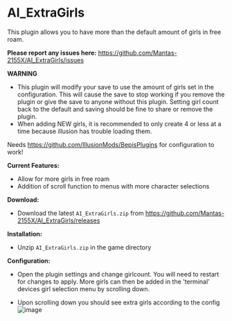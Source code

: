 # AI_ExtraGirls  
This plugin allows you to have more than the default amount of girls in free roam.

**Please report any issues here:** https://github.com/Mantas-2155X/AI_ExtraGirls/issues  

**WARNING**  
* This plugin will modify your save to use the amount of girls set in the configuration. This will cause the save to stop working if you remove the plugin or give the save to anyone without this plugin. Setting girl count back to the default and saving should be fine to share or remove the plugin.  
* When adding NEW girls, it is recommended to only create 4 or less at a time because illusion has trouble loading them.  

Needs https://github.com/IllusionMods/BepisPlugins for configuration to work!

**Current Features:**  
* Allow for more girls in free roam  
* Addition of scroll function to menus with more character selections  

**Download:**  
* Download the latest `AI_ExtraGirls.zip` from https://github.com/Mantas-2155X/AI_ExtraGirls/releases  

**Installation:**  
* Unzip `AI_ExtraGirls.zip` in the game directory  

**Configuration:**  
* Open the plugin settings and change girlcount. You will need to restart for changes to apply. More girls can then be added in the 'terminal' devices girl selection menu by scrolling down.  

* Upon scrolling down you should see extra girls according to the config
![image](https://i.imgur.com/cs3wZzE.png)
